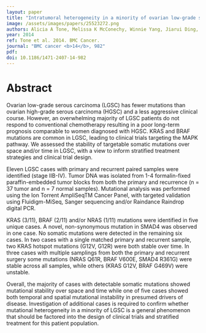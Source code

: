 ```yaml
---
layout: paper
title: "Intratumoral heterogeneity in a minority of ovarian low-grade serous carcinomas."
image: /assets/images/papers/25523272.png
authors: Alicia A Tone, Melissa K McConechy, Winnie Yang, Jiarui Ding, Stephen Yip, Esther Kong, Kwong-Kwok Wong, David M Gershenson, Helen Mackay, Sohrab Shah, Blake Gilks, Anna V Tinker, Blaise Clarke, Jessica N McAlpine, David Huntsman
year: 2014
ref: Tone et al. 2014. BMC Cancer.
journal: "BMC cancer <b>14</b>, 982"
pdf: 
doi: 10.1186/1471-2407-14-982
---
```


# Abstract

Ovarian low-grade serous carcinoma (LGSC) has fewer mutations than ovarian high-grade serous carcinoma (HGSC) and a less aggressive clinical course. However, an overwhelming majority of LGSC patients do not respond to conventional chemotherapy resulting in a poor long-term prognosis comparable to women diagnosed with HGSC. KRAS and BRAF mutations are common in LGSC, leading to clinical trials targeting the MAPK pathway. We assessed the stability of targetable somatic mutations over space and/or time in LGSC, with a view to inform stratified treatment strategies and clinical trial design.

Eleven LGSC cases with primary and recurrent paired samples were identified (stage IIB-IV). Tumor DNA was isolated from 1-4 formalin-fixed paraffin-embedded tumor blocks from both the primary and recurrence (n = 37 tumor and n = 7 normal samples). Mutational analysis was performed using the Ion Torrent AmpliSeqTM Cancer Panel, with targeted validation using Fluidigm-MiSeq, Sanger sequencing and/or Raindance Raindrop digital PCR.

KRAS (3/11), BRAF (2/11) and/or NRAS (1/11) mutations were identified in five unique cases. A novel, non-synonymous mutation in SMAD4 was observed in one case. No somatic mutations were detected in the remaining six cases. In two cases with a single matched primary and recurrent sample, two KRAS hotspot mutations (G12V, G12R) were both stable over time. In three cases with multiple samplings from both the primary and recurrent surgery some mutations (NRAS Q61R, BRAF V600E, SMAD4 R361G) were stable across all samples, while others (KRAS G12V, BRAF G469V) were unstable.

Overall, the majority of cases with detectable somatic mutations showed mutational stability over space and time while one of five cases showed both temporal and spatial mutational instability in presumed drivers of disease. Investigation of additional cases is required to confirm whether mutational heterogeneity in a minority of LGSC is a general phenomenon that should be factored into the design of clinical trials and stratified treatment for this patient population.


